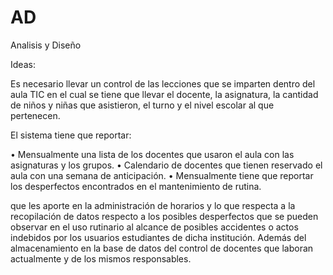 # AD
Analisis y Diseño

Ideas:


Es necesario llevar un control de las lecciones que se imparten dentro del aula TIC en el cual se tiene que llevar el docente, la asignatura, la cantidad de niños y niñas que asistieron, el turno y el nivel escolar al que pertenecen.

El sistema tiene que reportar:

•	Mensualmente una lista de los docentes que usaron el aula con las asignaturas y los grupos.
•	Calendario de docentes que tienen reservado el aula con una semana de anticipación.
•	Mensualmente tiene que reportar los desperfectos encontrados en el mantenimiento de rutina.


 que les aporte en la administración de horarios y lo que respecta a la recopilación de datos respecto a los posibles desperfectos que se pueden observar en el uso rutinario al alcance de posibles accidentes o actos indebidos por los usuarios estudiantes de dicha institución. Además del almacenamiento en la base de datos del control de docentes que laboran actualmente y de los mismos responsables.
